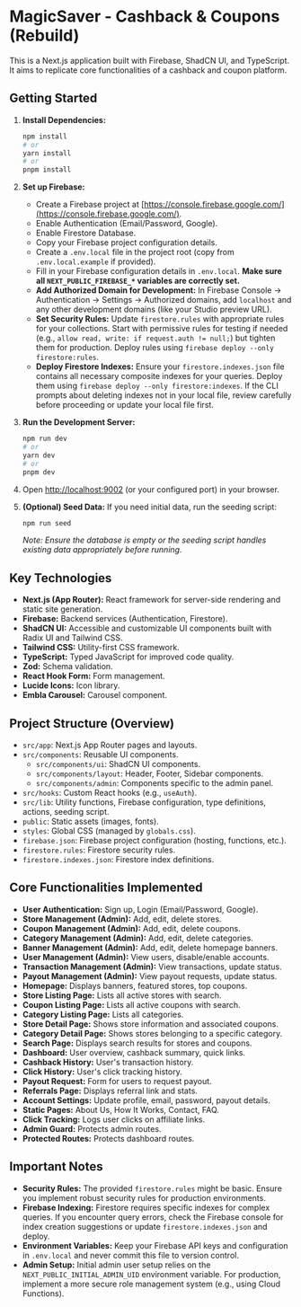 
# MagicSaver - Cashback & Coupons (Rebuild)

This is a Next.js application built with Firebase, ShadCN UI, and TypeScript. It aims to replicate core functionalities of a cashback and coupon platform.

## Getting Started

1.  **Install Dependencies:**
    ```bash
    npm install
    # or
    yarn install
    # or
    pnpm install
    ```

2.  **Set up Firebase:**
    *   Create a Firebase project at [https://console.firebase.google.com/](https://console.firebase.google.com/).
    *   Enable Authentication (Email/Password, Google).
    *   Enable Firestore Database.
    *   Copy your Firebase project configuration details.
    *   Create a `.env.local` file in the project root (copy from `.env.local.example` if provided).
    *   Fill in your Firebase configuration details in `.env.local`. **Make sure all `NEXT_PUBLIC_FIREBASE_*` variables are correctly set.**
    *   **Add Authorized Domain for Development:** In Firebase Console -> Authentication -> Settings -> Authorized domains, add `localhost` and any other development domains (like your Studio preview URL).
    *   **Set Security Rules:** Update `firestore.rules` with appropriate rules for your collections. Start with permissive rules for testing if needed (e.g., `allow read, write: if request.auth != null;`) but tighten them for production. Deploy rules using `firebase deploy --only firestore:rules`.
    *   **Deploy Firestore Indexes:** Ensure your `firestore.indexes.json` file contains all necessary composite indexes for your queries. Deploy them using `firebase deploy --only firestore:indexes`. If the CLI prompts about deleting indexes not in your local file, review carefully before proceeding or update your local file first.

3.  **Run the Development Server:**
    ```bash
    npm run dev
    # or
    yarn dev
    # or
    pnpm dev
    ```

4.  Open [http://localhost:9002](http://localhost:9002) (or your configured port) in your browser.

5.  **(Optional) Seed Data:** If you need initial data, run the seeding script:
    ```bash
    npm run seed
    ```
    _Note: Ensure the database is empty or the seeding script handles existing data appropriately before running._

## Key Technologies

*   **Next.js (App Router):** React framework for server-side rendering and static site generation.
*   **Firebase:** Backend services (Authentication, Firestore).
*   **ShadCN UI:** Accessible and customizable UI components built with Radix UI and Tailwind CSS.
*   **Tailwind CSS:** Utility-first CSS framework.
*   **TypeScript:** Typed JavaScript for improved code quality.
*   **Zod:** Schema validation.
*   **React Hook Form:** Form management.
*   **Lucide Icons:** Icon library.
*   **Embla Carousel:** Carousel component.

## Project Structure (Overview)

*   `src/app`: Next.js App Router pages and layouts.
*   `src/components`: Reusable UI components.
    *   `src/components/ui`: ShadCN UI components.
    *   `src/components/layout`: Header, Footer, Sidebar components.
    *   `src/components/admin`: Components specific to the admin panel.
*   `src/hooks`: Custom React hooks (e.g., `useAuth`).
*   `src/lib`: Utility functions, Firebase configuration, type definitions, actions, seeding script.
*   `public`: Static assets (images, fonts).
*   `styles`: Global CSS (managed by `globals.css`).
*   `firebase.json`: Firebase project configuration (hosting, functions, etc.).
*   `firestore.rules`: Firestore security rules.
*   `firestore.indexes.json`: Firestore index definitions.

## Core Functionalities Implemented

*   **User Authentication:** Sign up, Login (Email/Password, Google).
*   **Store Management (Admin):** Add, edit, delete stores.
*   **Coupon Management (Admin):** Add, edit, delete coupons.
*   **Category Management (Admin):** Add, edit, delete categories.
*   **Banner Management (Admin):** Add, edit, delete homepage banners.
*   **User Management (Admin):** View users, disable/enable accounts.
*   **Transaction Management (Admin):** View transactions, update status.
*   **Payout Management (Admin):** View payout requests, update status.
*   **Homepage:** Displays banners, featured stores, top coupons.
*   **Store Listing Page:** Lists all active stores with search.
*   **Coupon Listing Page:** Lists all active coupons with search.
*   **Category Listing Page:** Lists all categories.
*   **Store Detail Page:** Shows store information and associated coupons.
*   **Category Detail Page:** Shows stores belonging to a specific category.
*   **Search Page:** Displays search results for stores and coupons.
*   **Dashboard:** User overview, cashback summary, quick links.
*   **Cashback History:** User's transaction history.
*   **Click History:** User's click tracking history.
*   **Payout Request:** Form for users to request payout.
*   **Referrals Page:** Displays referral link and stats.
*   **Account Settings:** Update profile, email, password, payout details.
*   **Static Pages:** About Us, How It Works, Contact, FAQ.
*   **Click Tracking:** Logs user clicks on affiliate links.
*   **Admin Guard:** Protects admin routes.
*   **Protected Routes:** Protects dashboard routes.

## Important Notes

*   **Security Rules:** The provided `firestore.rules` might be basic. Ensure you implement robust security rules for production environments.
*   **Firebase Indexing:** Firestore requires specific indexes for complex queries. If you encounter query errors, check the Firebase console for index creation suggestions or update `firestore.indexes.json` and deploy.
*   **Environment Variables:** Keep your Firebase API keys and configuration in `.env.local` and never commit this file to version control.
*   **Admin Setup:** Initial admin user setup relies on the `NEXT_PUBLIC_INITIAL_ADMIN_UID` environment variable. For production, implement a more secure role management system (e.g., using Cloud Functions).

